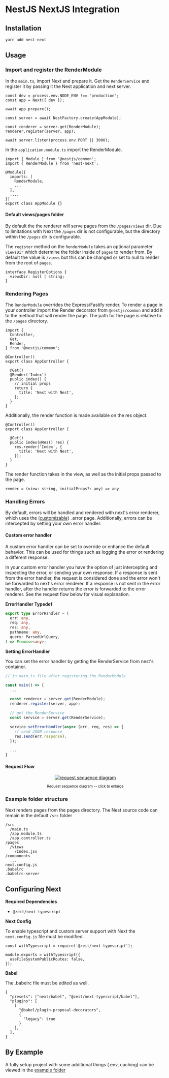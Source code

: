 # NestJS NextJS Integration

## Installation

    yarn add nest-next

## Usage

### Import and register the RenderModule

In the `main.ts`, import Next and prepare it. Get the `RenderService` and register it by passing it the
Nest application and next server.

    const dev = process.env.NODE_ENV !== 'production';
    const app = Next({ dev });

    await app.prepare();

    const server = await NestFactory.create(AppModule);

    const renderer = server.get(RenderModule);
    renderer.register(server, app);

    await server.listen(process.env.PORT || 3000);

In the `application.module.ts` import the RenderModule.

    import { Module } from '@nestjs/common';
    import { RenderModule } from 'nest-next';

    @Module({
      imports: [
        RenderModule,
        ...
      ],
      ....
    })
    export class AppModule {}

#### Default views/pages folder

By default the the renderer will serve pages from the `/pages/views` dir. Due to limitations with
Next the `/pages` dir is not configurable, but the directory within the `/pages` dir is configurable.

The `register` method on the `RenderModule` takes an optional parameter `viewsDir` which determine the
folder inside of `pages` to render from. By default the value is `/views` but this can be changed or
set to null to render from the root of `pages`.

    interface RegisterOptions {
      viewsDir: null | string;
    }

### Rendering Pages

The `RenderModule` overrides the Express/Fastify render. To render a page in your controller import
the Render decorator from `@nestjs/common` and add it to the method that will render the page. The
path for the page is relative to the `/pages` directory.

    import {
      Controller,
      Get,
      Render,
    } from '@nestjs/common';

    @Controller()
    export class AppController {

      @Get()
      @Render('Index')
      public index() {
        // initial props
        return {
          title: 'Next with Nest',
        };
      }
    }

Additionally, the render function is made available on the res object.

    @Controller()
    export class AppController {

      @Get()
      public index(@Res() res) {
        res.render('Index', {
          title: 'Next with Nest',
        });
      }
    }

The render function takes in the view, as well as the initial props passed to the page.

    render = (view: string, initialProps?: any) => any

### Handling Errors

By default, errors will be handled and rendered with next's error renderer, which uses the ([customizable](https://nextjs.org/docs/#custom-error-handling)) \_error page. Additionally, errors can be intercepted by setting your own error handler.

#### Custom error handler

A custom error handler can be set to override or enhance the default behavior. This can be used for things such as logging the error or rendering a different response.

In your custom error handler you have the option of just intercepting and inspecting the error, or sending your own response. If a response is sent from the error handler, the request is considered done and the error won't be forwarded to next's error renderer. If a response is not sent in the error handler, after the handler returns the error is forwarded to the error renderer. See the request flow below for visual explanation.

**ErrorHandler Typedef**

```typescript
export type ErrorHandler = (
  err: any,
  req: any,
  res: any,
  pathname: any,
  query: ParsedUrlQuery,
) => Promise<any>;
```

**Setting ErrorHandler**

You can set the error handler by getting the RenderService from nest's container.

```typescript
// in main.ts file after registering the RenderModule

const main() => {
  ...

  const renderer = server.get(RenderModule);
  renderer.register(server, app);

  // get the RenderService
  const service = server.get(RenderService);

  service.setErrorHandler(async (err, req, res) => {
    // send JSON response
    res.send(err.response);
  });

  ...
}

```

#### Request Flow

<div style="text-align:center;">
  <a href="./docs/out/request-sequence.png">
    <img 
      src="./docs/out/request-sequence.png" 
      style="max-height:600px" 
      alt="request sequence diagram" 
      title="click to enlarge" />
  </a>
  <p style="font-size:80%">Request sequence diagram -- click to enlarge</p>
</div>

### Example folder structure

Next renders pages from the pages directory. The Nest source code can remain in the default `/src` folder

    /src
      /main.ts
      /app.module.ts
      /app.controller.ts
    /pages
      /views
        /Index.jsx
    /components
      ...
    next.config.js
    .babelrc
    .babelrc-server

## Configuring Next

**Required Dependencies**

- `@zeit/next-typescript`

**Next Config**

To enable typescript and custom server support with Next the `next.config.js` file must be modified.

    const withTypescript = require('@zeit/next-typescript');

    module.exports = withTypescript({
      useFileSystemPublicRoutes: false,
    });

**Babel**

The .babelrc file must be edited as well.

    {
      "presets": ["next/babel", "@zeit/next-typescript/babel"],
      "plugins": [
        [
          "@babel/plugin-proposal-decorators",
          {
            "legacy": true
          }
        ],
      ],
    }

## By Example

A fully setup project with some additional things (.env, caching) can be viewed in
the [example folder](/example)
